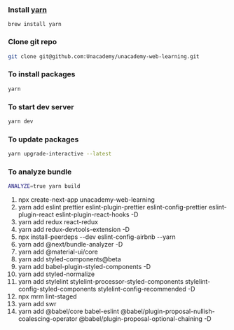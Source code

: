 ### Install [yarn](https://yarnpkg.com/lang/en/docs/install/#mac-stable)

```
brew install yarn

```

### Clone git repo

```sh
git clone git@github.com:Unacademy/unacademy-web-learning.git
```

### To install packages

```sh
yarn
```

### To start dev server

```sh
yarn dev
```

### To update packages

```sh
yarn upgrade-interactive --latest
```

### To analyze bundle

```sh
ANALYZE=true yarn build
```

1.  npx create-next-app unacademy-web-learning
2.  yarn add eslint prettier eslint-plugin-prettier eslint-config-prettier eslint-plugin-react eslint-plugin-react-hooks -D
3.  yarn add redux react-redux
4.  yarn add redux-devtools-extension -D
5.  npx install-peerdeps --dev eslint-config-airbnb --yarn
6.  yarn add @next/bundle-analyzer -D
7.  yarn add @material-ui/core
8.  yarn add styled-components@beta
9.  yarn add babel-plugin-styled-components -D
10. yarn add styled-normalize
11. yarn add stylelint stylelint-processor-styled-components stylelint-config-styled-components stylelint-config-recommended -D
12. npx mrm lint-staged
13. yarn add swr
14. yarn add @babel/core babel-eslint @babel/plugin-proposal-nullish-coalescing-operator @babel/plugin-proposal-optional-chaining -D
